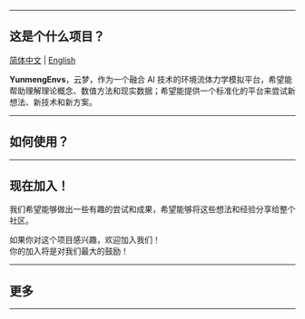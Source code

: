 <img src="./docs/assets/logo/logo.png" alt="">

---------------------------------------------------------------------------------


## 这是个什么项目？

[简体中文](README.md) | [English](README.md)

**YunmengEnvs**，云梦，作为一个融合 AI 技术的环境流体力学模拟平台，希望能帮助理解理论概念、数值方法和现实数据；希望能提供一个标准化的平台来尝试新想法、新技术和新方案。  


---------------------------------------------------------------------------------

## 如何使用？


---------------------------------------------------------------------------------

## 现在加入！  

我们希望能够做出一些有趣的尝试和成果，希望能够将这些想法和经验分享给整个社区。

如果你对这个项目感兴趣，欢迎加入我们！  
你的加入将是对我们最大的鼓励！ 


---------------------------------------------------------------------------------

## 更多


---------------------------------------------------------------------------------
